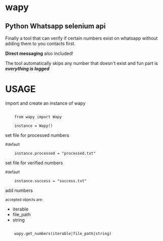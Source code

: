 # wapy
## Python Whatsapp selenium api

Finally a tool that can verify if certain numbers exist on whatsapp without adding them to you contacts first.

**Direct messaging** also included!

The tool automatically skips any number that doesn't exist and fun part is __*everything is logged*__

USAGE
=====

<p>import and create an instance of wapy</p>
<code>
    from wapy import Wapy <br>
    instance = Wapy()
</code>

<p>set file for processed numbers</p>
<sub>#default</sub><br>
<code>
    instance.processed = "processed.txt"
</code>

<p>set file for verified numbers</p>
<sub>#default</sub><br>
<code>
    instance.success = "success.txt"
</code>

<p>add numbers</p>
<sub>
    accepted objects are:
</sub>
<ul>
    <li>iterable</li>
    <li>file_path</li>
    <li>string</li>
</ul>
<code>
    wapy.get_numbers(iterable|file_path|string)
</code>